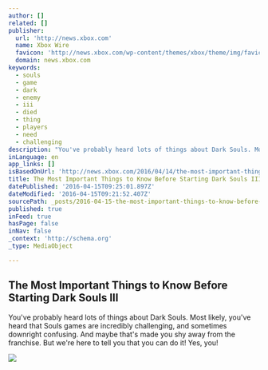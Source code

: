```yaml
---
author: []
related: []
publisher:
  url: 'http://news.xbox.com'
  name: Xbox Wire
  favicon: 'http://news.xbox.com/wp-content/themes/xbox/theme/img/favicons/favicon.ico'
  domain: news.xbox.com
keywords:
  - souls
  - game
  - dark
  - enemy
  - iii
  - died
  - thing
  - players
  - need
  - challenging
description: "You've probably heard lots of things about Dark Souls. Most likely, you've heard that Souls games are incredibly challenging, and sometimes downright confusing. And maybe that's made you shy away from the franchise. But we're here to tell you that you can do it! Yes, you!"
inLanguage: en
app_links: []
isBasedOnUrl: 'http://news.xbox.com/2016/04/14/the-most-important-things-to-know-before-starting-dark-souls-iii/'
title: The Most Important Things to Know Before Starting Dark Souls III
datePublished: '2016-04-15T09:25:01.897Z'
dateModified: '2016-04-15T09:21:52.407Z'
sourcePath: _posts/2016-04-15-the-most-important-things-to-know-before-starting-dark-souls.md
published: true
inFeed: true
hasPage: false
inNav: false
_context: 'http://schema.org'
_type: MediaObject

---
```

<article style=""><h1>The Most Important Things to Know Before Starting Dark Souls III</h1><p>You've probably heard lots of things about Dark Souls. Most likely, you've heard that Souls games are incredibly challenging, and sometimes downright confusing. And maybe that's made you shy away from the franchise. But we're here to tell you that you can do it! Yes, you!</p><img src="http://news.xbox.com/wp-content/uploads/DS3NewbieHERO-938x528.jpg" /></article>